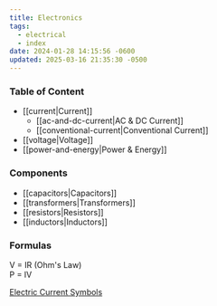 ```yaml
---
title: Electronics
tags:
  - electrical
  - index
date: 2024-01-28 14:15:56 -0600
updated: 2025-03-16 21:35:30 -0500
---
```


### Table of Content

* [[current|Current]]
	* [[ac-and-dc-current|AC & DC Current]]
	* [[conventional-current|Conventional Current]]
* [[voltage|Voltage]]
* [[power-and-energy|Power & Energy]]

### Components

* [[capacitors|Capacitors]]
* [[transformers|Transformers]]
* [[resistors|Resistors]]
* [[inductors|Inductors]]

### Formulas

V = IR (Ohm's Law)  
P = IV

[Electric Current Symbols](https://www.electrical-symbols.com/electric-electronic-symbols/electric-current-symbols.htm)
